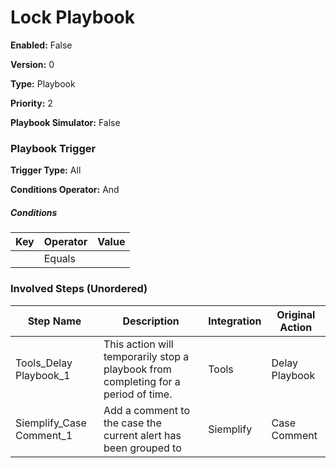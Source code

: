 # Lock Playbook




**Enabled:** False

**Version:** 0

**Type:** Playbook

**Priority:** 2

**Playbook Simulator:** False


### Playbook Trigger
**Trigger Type:** All

**Conditions Operator:** And

##### Conditions
|Key|Operator|Value|
|---|--------|-----|
||Equals||


### Involved Steps (Unordered)
|Step Name|Description|Integration|Original Action|
|---------|-----------|-----------|---------------|
|Tools_Delay Playbook_1|This action will temporarily stop a playbook from completing for a period of time.  |Tools|Delay Playbook|
|Siemplify_Case Comment_1|Add a comment to the case the current alert has been grouped to|Siemplify|Case Comment|

